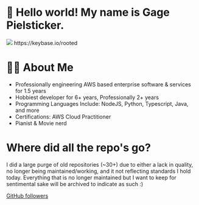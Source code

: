# 👋 Hello world! My name is Gage Pielsticker.
<img src="https://profile-counter.glitch.me/gagepielsticker/count.svg" />
https://keybase.io/rooted

# 👩‍💻 About Me
- Professionally engineering AWS based enterprise software & services for 1.5 years
- Hobbiest developer for 6+ years, Professionally 2+ years
- Programming Languages Include: NodeJS, Python, Typescript, Java, and more
- Certifications: AWS Cloud Practitioner
- Pianist & Movie nerd

# Where did all the repo's go?
I did a large purge of old repositories (~30+) due to either a lack in quality, no longer being maintained/working, and it not reflecting standards I hold today. Everything that is no longer maintained but I want to keep for sentimental sake will be archived to indicate as such :)

[GitHub followers](https://img.shields.io/github/followers/gagepielsticker?style=social)


